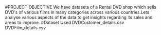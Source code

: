 #PROJECT OBJECTIVE
We have datasets of a Rental DVD shop which sells DVD's of various films in many categories across various countries.Lets analyse various aspects of the data to get insights regarding its sales and areas to improve.
#Dataset Used
DVDCustomer_details.csv
DVDFilm_details.csv


